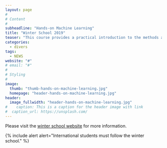 ```yaml
---
layout: page
#
# Content
#
subheadline: "Hands-on Machine Learning"
title: "Winter School 2019"
teaser: "This course provides a practical introduction to the methods and algorithms at the core of machine learning. The course mainly covers the first 7 chapters of Aurélien Géron's book \"Hands-On Machine Learning with Scikit-Learn & TensorFlow\" with practical exercises using Scikit-Learn."
categories:
  - divers
tags:
  - NEWS
website: "#"
# email: "#"
#
# Styling
#
image:
  thumb: "thumb-hands-on-machine-learning.jpg"
  homepage: "header-hands-on-machine-learning.jpg"
header:
  image_fullwidth: "header-hands-on-machine-learning.jpg"
#    caption: This is a caption for the header image with link
#  caption_url: https://unsplash.com/
---
```


Please visit the [winter school website](http://www-sop.inria.fr/members/Giovanni.Neglia/homl/) for more information.

{% include alert alert="International students must follow the winter school." %}

